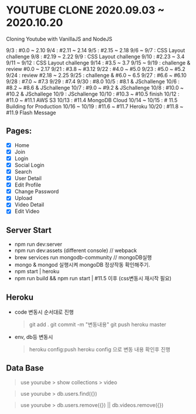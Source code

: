# YOUTUBE CLONE 2020.09.03 ~ 2020.10.20

Cloning Youtube with VanillaJS and NodeJS

9/3 : #0.0 ~ 2.10
9/4 : #2.11 ~ 2.14
9/5 : #2.15 ~ 2.18
9/6 ~ 9/7 : CSS Layout challenge
9/8 : #2.19 ~ 2.22
9/9 : CSS Layout challenge
9/10 : #2.23 ~ 3.4
9/11 ~ 9/12 : CSS Layout challenge
9/14 : #3.5 ~ 3.7
9/15 ~ 9/19 : challenge & review #0.0 ~ 2.17
9/21 : #3.8 ~ #3.12
9/22 : #4.0 ~ #5.0
9/23 : #5.0 ~ #5.2
9/24 : review #2.18 ~ 2.25
9/25 : challenge & #6.0 ~ 6.5
9/27 : #6.6 ~ #6.10
9/28 : #7.0 ~ #7.3
9/29 : #7.4
9/30 : #8.0
10/5 : #8.1 & JSchallenge
10/6 : #8.2 ~ #8.6 & JSchallenge
10/7 : #9.0 ~ #9.2 & JSchallenge
10/8 : #10.0 ~ #10.2 & JSchallege
10/9 : JSchallenge
10/10 : #10.3 ~ #10.5 finish
10/12 : #11.0 ~ #11.1 AWS S3
10/13 : #11.4 MongoDB Cloud
10/14 ~ 10/15 : # 11.5 Building for Production
10/16 ~ 10/19 : #11.6 ~ #11.7 Heroku
10/20 : #11.8 ~ #11.9 Flash Message

## Pages:

- [x] Home
- [x] Join
- [x] Login
- [x] Social Login
- [x] Search
- [x] User Detail
- [x] Edit Profile
- [x] Change Password
- [x] Upload
- [x] Video Detail
- [x] Edit Video

## Server Start

- npm run dev:server
- npm run dev:assets (different console) // webpack
- brew services run mongodb-community // mongoDB실행
- mongo & mongod 실행시켜 mongoDB 정상작동 확인해주기.
- npm start | heroku
- npm run build && npm run start | #11.5 이후 (css변동시 재시작 필요)

## Heroku

- code 변동시 순서대로 진행

  > git add .
  > git commit -m "변동내용"
  > git push heroku master

- env, db등 변동시
  > heroku config:push
  > heroku config 으로 변동 내용 확인후 진행

## Data Base

> use yourube > show collections > video

> use yourube > db.users.find({})

> use yourube > db.users.remove({}) || db.videos.remove({})
